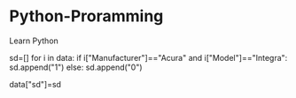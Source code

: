 # Python-Proramming
Learn Python 

sd=[]
for i in data:
    if i["Manufacturer"]=="Acura" and i["Model"]=="Integra":
        sd.append("1")
    else:
        sd.append("0")
        
data["sd"]=sd
